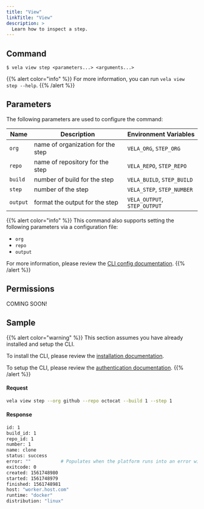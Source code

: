 ```yaml
---
title: "View"
linkTitle: "View"
description: >
  Learn how to inspect a step.
---
```


## Command

```
$ vela view step <parameters...> <arguments...>
```

{{% alert color="info" %}}
For more information, you can run `vela view step --help`.
{{% /alert %}}

## Parameters

The following parameters are used to configure the command:

| Name     | Description                       | Environment Variables        |
| -------- | --------------------------------- | ---------------------------- |
| `org`    | name of organization for the step | `VELA_ORG`, `STEP_ORG`       |
| `repo`   | name of repository for the step   | `VELA_REPO`, `STEP_REPO`     |
| `build`  | number of build for the step      | `VELA_BUILD`, `STEP_BUILD`   |
| `step`   | number of the step                | `VELA_STEP`, `STEP_NUMBER`   |
| `output` | format the output for the step    | `VELA_OUTPUT`, `STEP_OUTPUT` |

{{% alert color="info" %}}
This command also supports setting the following parameters via a configuration file:

- `org`
- `repo`
- `output`

For more information, please review the [CLI config documentation](/docs/reference/cli/config/).
{{% /alert %}}

## Permissions

COMING SOON!

## Sample

{{% alert color="warning" %}}
This section assumes you have already installed and setup the CLI.

To install the CLI, please review the [installation documentation](/docs/reference/cli/install/).

To setup the CLI, please review the [authentication documentation](/docs/reference/cli/authentication/).
{{% /alert %}}

#### Request

```sh
vela view step --org github --repo octocat --build 1 --step 1
```

#### Response

```sh
id: 1
build_id: 1
repo_id: 1
number: 1
name: clone
status: success
error: ""           # Populates when the platform runs into an error with the build
exitcode: 0
created: 1561748980
started: 1561748979
finished: 1561748981
host: "worker.host.com"
runtime: "docker"
distribution: "linux"
```
